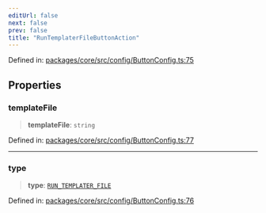 ```yaml
---
editUrl: false
next: false
prev: false
title: "RunTemplaterFileButtonAction"
---
```


Defined in: [packages/core/src/config/ButtonConfig.ts:75](https://github.com/mProjectsCode/obsidian-meta-bind-plugin/blob/563ae7213e1de72cfcc12505f0ad569434535dc5/packages/core/src/config/ButtonConfig.ts#L75)

## Properties

### templateFile

> **templateFile**: `string`

Defined in: [packages/core/src/config/ButtonConfig.ts:77](https://github.com/mProjectsCode/obsidian-meta-bind-plugin/blob/563ae7213e1de72cfcc12505f0ad569434535dc5/packages/core/src/config/ButtonConfig.ts#L77)

***

### type

> **type**: [`RUN_TEMPLATER_FILE`](/obsidian-meta-bind-plugin-docs/api/enumerations/buttonactiontype/#run_templater_file)

Defined in: [packages/core/src/config/ButtonConfig.ts:76](https://github.com/mProjectsCode/obsidian-meta-bind-plugin/blob/563ae7213e1de72cfcc12505f0ad569434535dc5/packages/core/src/config/ButtonConfig.ts#L76)

